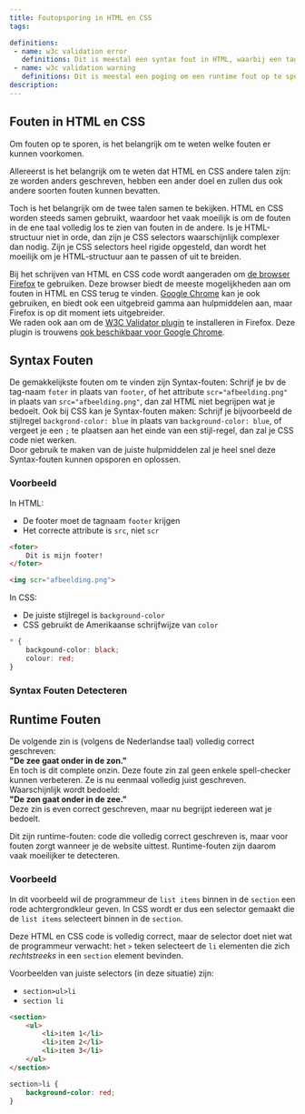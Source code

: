 ```yaml
---
title: Foutopsporing in HTML en CSS
tags: 

definitions:
 - name: w3c validation error
   definitions: Dit is meestal een syntax fout in HTML, waarbij een tag-naam of attribute verkeerd is geschreven, of een element of attribute op een plaats staat waar deze niet thuishoort.
 - name: w3c validation warning
   definitions: Dit is meestal een poging om een runtime fout op te sporen in HTML. Wordt vaak getoond wanneer een attribute wordt aangeraden of een element leeg is.
description: 
---
```


## Fouten in HTML en CSS

Om fouten op te sporen, is het belangrijk om te weten welke fouten er kunnen voorkomen. 

Allereerst is het belangrijk om te weten dat HTML en CSS andere talen zijn: ze worden anders geschreven, hebben een ander doel en zullen dus ook andere soorten fouten kunnen bevatten.

Toch is het belangrijk om de twee talen samen te bekijken. HTML en CSS worden steeds samen gebruikt, waardoor het vaak moeilijk is om de fouten in de ene taal volledig los te zien van fouten in de andere. Is je HTML-structuur niet in orde, dan zijn je CSS selectors waarschijnlijk complexer dan nodig. Zijn je CSS selectors heel rigide opgesteld, dan wordt het moeilijk om je HTML-structuur aan te passen of uit te breiden.

Bij het schrijven van HTML en CSS code wordt aangeraden om [de browser Firefox](https://www.mozilla.org/en-US/firefox/new/) te gebruiken. Deze browser biedt de meeste mogelijkheden aan om fouten in HTML en CSS terug te vinden. [Google Chrome](https://www.google.com/chrome/) kan je ook gebruiken, en biedt ook een uitgebreid gamma aan hulpmiddelen aan, maar Firefox is op dit moment iets uitgebreider.\
We raden ook aan om de [W3C Validator plugin](https://addons.mozilla.org/nl/firefox/addon/html-validator/) te installeren in Firefox. Deze plugin is trouwens [ook beschikbaar voor Google Chrome](https://chrome.google.com/webstore/detail/html-validator/mpbelhhnfhfjnaehkcnnaknldmnocglk).

## Syntax Fouten

De gemakkelijkste fouten om te vinden zijn Syntax-fouten: Schrijf je bv de tag-naam `foter` in plaats van `footer`, of het attribute `scr="afbeelding.png"` in plaats van `src="afbeelding.png"`, dan zal HTML niet begrijpen wat je bedoelt.
Ook bij CSS kan je Syntax-fouten maken: Schrijf je bijvoorbeeld de stijlregel `backgrond-color: blue` in plaats van `background-color: blue`, of vergeet je een `;` te plaatsen aan het einde van een stijl-regel, dan zal je CSS code niet werken.\
Door gebruik te maken van de juiste hulpmiddelen zal je heel snel deze Syntax-fouten kunnen opsporen en oplossen.

### Voorbeeld

In HTML:
 - De footer moet de tagnaam `footer` krijgen
 - Het correcte attribute is `src`, niet `scr`

```html
<foter>
    Dit is mijn footer!
</foter>

<img scr="afbeelding.png">
```

In CSS:
 - De juiste stijlregel is `background-color`
 - CSS gebruikt de Amerikaanse schrijfwijze van `color`

```css
* {
    backgound-color: black;
    colour: red;
}
```

### Syntax Fouten Detecteren



## Runtime Fouten

De volgende zin is (volgens de Nederlandse taal) volledig correct geschreven: \
**"De zee gaat onder in de zon."** \
En toch is dit complete onzin. 
Deze foute zin zal geen enkele spell-checker kunnen verbeteren. Ze is nu eenmaal volledig juist geschreven. \
Waarschijnlijk wordt bedoeld: \
**"De zon gaat onder in de zee."** \
Deze zin is even correct geschreven, maar nu begrijpt iedereen wat je bedoelt. 

Dit zijn runtime-fouten: code die volledig correct geschreven is, maar voor fouten zorgt wanneer je de website uittest. Runtime-fouten zijn daarom vaak moeilijker te detecteren. 

### Voorbeeld

In dit voorbeeld wil de programmeur de `list items` binnen in de `section` een rode achtergrondkleur geven. In CSS wordt er dus een selector gemaakt die de `list items` selecteert binnen in de `section`.

Deze HTML en CSS code is volledig correct, maar de selector doet niet wat de programmeur verwacht: het `>` teken selecteert de `li` elementen die zich *rechtstreeks* in een `section` element bevinden.

Voorbeelden van juiste selectors (in deze situatie) zijn:
 - `section>ul>li`
 - `section li`

```html
<section>
    <ul>
        <li>item 1</li>
        <li>item 2</li>
        <li>item 3</li>
    </ul>
</section>
```

```css
section>li {
    background-color: red;
}
```

